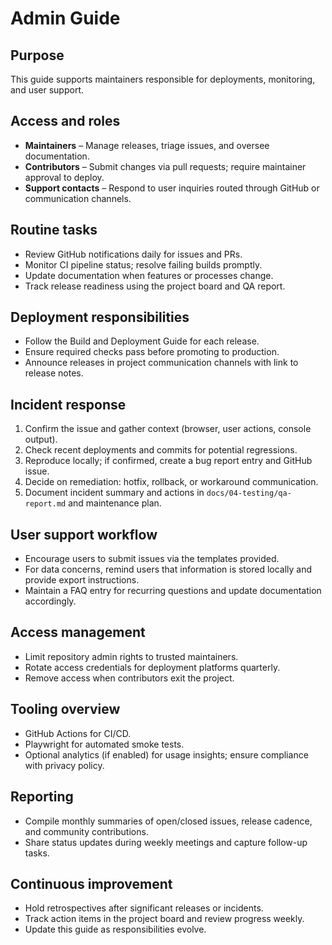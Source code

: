 # Admin Guide

## Purpose
This guide supports maintainers responsible for deployments, monitoring, and user support.

## Access and roles
- **Maintainers** – Manage releases, triage issues, and oversee documentation.
- **Contributors** – Submit changes via pull requests; require maintainer approval to deploy.
- **Support contacts** – Respond to user inquiries routed through GitHub or communication channels.

## Routine tasks
- Review GitHub notifications daily for issues and PRs.
- Monitor CI pipeline status; resolve failing builds promptly.
- Update documentation when features or processes change.
- Track release readiness using the project board and QA report.

## Deployment responsibilities
- Follow the Build and Deployment Guide for each release.
- Ensure required checks pass before promoting to production.
- Announce releases in project communication channels with link to release notes.

## Incident response
1. Confirm the issue and gather context (browser, user actions, console output).
2. Check recent deployments and commits for potential regressions.
3. Reproduce locally; if confirmed, create a bug report entry and GitHub issue.
4. Decide on remediation: hotfix, rollback, or workaround communication.
5. Document incident summary and actions in `docs/04-testing/qa-report.md` and maintenance plan.

## User support workflow
- Encourage users to submit issues via the templates provided.
- For data concerns, remind users that information is stored locally and provide export instructions.
- Maintain a FAQ entry for recurring questions and update documentation accordingly.

## Access management
- Limit repository admin rights to trusted maintainers.
- Rotate access credentials for deployment platforms quarterly.
- Remove access when contributors exit the project.

## Tooling overview
- GitHub Actions for CI/CD.
- Playwright for automated smoke tests.
- Optional analytics (if enabled) for usage insights; ensure compliance with privacy policy.

## Reporting
- Compile monthly summaries of open/closed issues, release cadence, and community contributions.
- Share status updates during weekly meetings and capture follow-up tasks.

## Continuous improvement
- Hold retrospectives after significant releases or incidents.
- Track action items in the project board and review progress weekly.
- Update this guide as responsibilities evolve.
